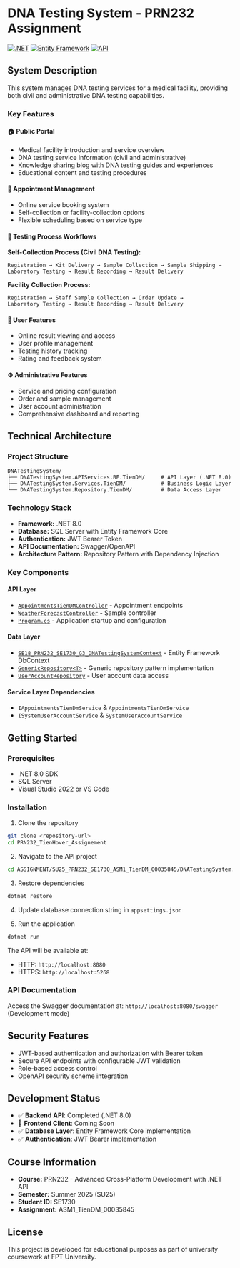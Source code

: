 # DNA Testing System - PRN232 Assignment

[![.NET](https://img.shields.io/badge/.NET-8.0-blue.svg)](https://dotnet.microsoft.com/)
[![Entity Framework](https://img.shields.io/badge/Entity%20Framework-Core-orange.svg)](https://docs.microsoft.com/en-us/ef/)
[![API](https://img.shields.io/badge/API-REST-green.svg)](https://restfulapi.net/)

## System Description

This system manages DNA testing services for a medical facility, providing both civil and administrative DNA testing capabilities.

### Key Features

#### 🏠 **Public Portal**

- Medical facility introduction and service overview
- DNA testing service information (civil and administrative)
- Knowledge sharing blog with DNA testing guides and experiences
- Educational content and testing procedures

#### 📅 **Appointment Management**

- Online service booking system
- Self-collection or facility-collection options
- Flexible scheduling based on service type

#### 🧬 **Testing Process Workflows**

**Self-Collection Process (Civil DNA Testing):**

```
Registration → Kit Delivery → Sample Collection → Sample Shipping →
Laboratory Testing → Result Recording → Result Delivery
```

**Facility Collection Process:**

```
Registration → Staff Sample Collection → Order Update →
Laboratory Testing → Result Recording → Result Delivery
```

#### 👤 **User Features**

- Online result viewing and access
- User profile management
- Testing history tracking
- Rating and feedback system

#### ⚙️ **Administrative Features**

- Service and pricing configuration
- Order and sample management
- User account administration
- Comprehensive dashboard and reporting

## Technical Architecture

### Project Structure

```
DNATestingSystem/
├── DNATestingSystem.APIServices.BE.TienDM/     # API Layer (.NET 8.0)
├── DNATestingSystem.Services.TienDM/           # Business Logic Layer
└── DNATestingSystem.Repository.TienDM/         # Data Access Layer
```

### Technology Stack

- **Framework:** .NET 8.0
- **Database:** SQL Server with Entity Framework Core
- **Authentication:** JWT Bearer Token
- **API Documentation:** Swagger/OpenAPI
- **Architecture Pattern:** Repository Pattern with Dependency Injection

### Key Components

#### API Layer

- [`AppointmentsTienDMController`](ASSIGNMENT/SU25_PRN232_SE1730_ASM1_TienDM_00035845/DNATestingSystem.APIServices.BE.TienDM/Controllers/AppointmentsTienDMController.cs) - Appointment endpoints
- [`WeatherForecastController`](ASSIGNMENT/SU25_PRN232_SE1730_ASM1_TienDM_00035845/DNATestingSystem.APIServices.BE.TienDM/Controllers/WeatherForecastController.cs) - Sample controller
- [`Program.cs`](ASSIGNMENT/SU25_PRN232_SE1730_ASM1_TienDM_00035845/DNATestingSystem.APIServices.BE.TienDM/Program.cs) - Application startup and configuration

#### Data Layer

- [`SE18_PRN232_SE1730_G3_DNATestingSystemContext`](ASSIGNMENT/SU25_PRN232_SE1730_ASM1_TienDM_00035845/DNATestingSystem.Repository.TienDM/DBContext/SE18_PRN232_SE1730_G3_DNATestingSystemContext.cs) - Entity Framework DbContext
- [`GenericRepository<T>`](ASSIGNMENT/SU25_PRN232_SE1730_ASM1_TienDM_00035845/DNATestingSystem.Repository.TienDM/Basic/GenericRepository.cs) - Generic repository pattern implementation
- [`UserAccountRepository`](ASSIGNMENT/SU25_PRN232_SE1730_ASM1_TienDM_00035845/DNATestingSystem.Repository.TienDM/UserAccountRepository.cs) - User account data access

#### Service Layer Dependencies

- `IAppointmentsTienDmService` & `AppointmentsTienDmService`
- `ISystemUserAccountService` & `SystemUserAccountService`

## Getting Started

### Prerequisites

- .NET 8.0 SDK
- SQL Server
- Visual Studio 2022 or VS Code

### Installation

1. Clone the repository

```bash
git clone <repository-url>
cd PRN232_TienHover_Assignement
```

2. Navigate to the API project

```bash
cd ASSIGNMENT/SU25_PRN232_SE1730_ASM1_TienDM_00035845/DNATestingSystem.APIServices.BE.TienDM
```

3. Restore dependencies

```bash
dotnet restore
```

4. Update database connection string in `appsettings.json`

5. Run the application

```bash
dotnet run
```

The API will be available at:

- HTTP: `http://localhost:8080`
- HTTPS: `http://localhost:5268`

### API Documentation

Access the Swagger documentation at: `http://localhost:8080/swagger` (Development mode)

## Security Features

- JWT-based authentication and authorization with Bearer token
- Secure API endpoints with configurable JWT validation
- Role-based access control
- OpenAPI security scheme integration

## Development Status

- ✅ **Backend API**: Completed (.NET 8.0)
- 🔄 **Frontend Client**: Coming Soon
- ✅ **Database Layer**: Entity Framework Core implementation
- ✅ **Authentication**: JWT Bearer implementation

## Course Information

- **Course:** PRN232 - Advanced Cross-Platform Development with .NET API
- **Semester:** Summer 2025 (SU25)
- **Student ID:** SE1730
- **Assignment:** ASM1_TienDM_00035845

## License

This project is developed for educational purposes as part of university coursework at FPT University.
